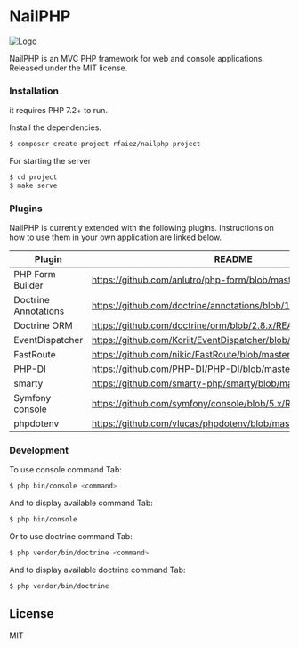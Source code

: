 # NailPHP
![Logo](./public/path/to/logo.png)

NailPHP is an MVC PHP framework for web and console applications. Released under the MIT license.


### Installation

it requires PHP 7.2+ to run.

Install the dependencies.

```sh
$ composer create-project rfaiez/nailphp project
```

For starting the server

```sh
$ cd project
$ make serve
```

### Plugins

NailPHP is currently extended with the following plugins. Instructions on how to use them in your own application are linked below.

| Plugin | README |
| ------ | ------ |
| PHP Form Builder | https://github.com/anlutro/php-form/blob/master/README.md |
| Doctrine Annotations | https://github.com/doctrine/annotations/blob/1.11.x/README.md |
| Doctrine ORM | https://github.com/doctrine/orm/blob/2.8.x/README.md |
| EventDispatcher | https://github.com/Koriit/EventDispatcher/blob/master/README.md |
| FastRoute | https://github.com/nikic/FastRoute/blob/master/README.md |
| PHP-DI | https://github.com/PHP-DI/PHP-DI/blob/master/README.md |
| smarty | https://github.com/smarty-php/smarty/blob/master/README.md |
| Symfony console | https://github.com/symfony/console/blob/5.x/README.md |
| phpdotenv | https://github.com/vlucas/phpdotenv/blob/master/README.md |


### Development

To use console command Tab:

```sh
$ php bin/console <command>
```

And to display available command Tab:
```sh
$ php bin/console
```
 
 
 
 Or to use doctrine command Tab:
 ```sh
 $ php vendor/bin/doctrine <command>
 ```
 And to display available doctrine command Tab:
 ```sh
 $ php vendor/bin/doctrine
 ```

License
----

MIT

